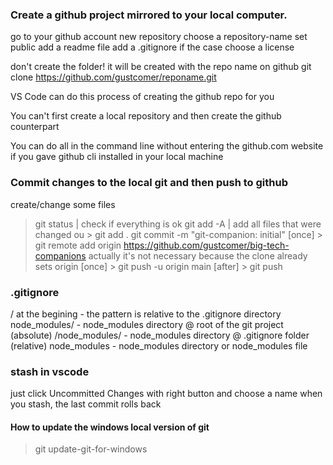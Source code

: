 ### Create a github project mirrored to your local computer.

  go to your github account
  new repository
  choose a repository-name
  set public
  add a readme file
  add a .gitignore if the case
  choose a license

  don't create the folder! it will be created with the repo name on github
  git clone https://github.com/gustcomer/reponame.git


VS Code can do this process of creating the github repo for you

You can't first create a local repository and then create the github counterpart

You can do all in the command line without entering the github.com website if
you gave github cli installed in your local machine

### Commit changes to the local git and then push to github
  create/change some files
  > git status | check if everything is ok
  > git add -A | add all files that were changed
  ou > git add .
  > git commit -m "git-companion: initial"
  [once] > git remote add origin https://github.com/gustcomer/big-tech-companions
    actually it's not necessary because the clone already sets origin
  [once] > git push -u origin main
  [after] > git push

### .gitignore
  / at the begining - the pattern is relative to the .gitignore directory
  node_modules/ - node_modules directory @ root of the git project (absolute)
  /node_modules/ - node_modules directory @ .gitignore folder (relative)
  node_modules - node_modules directory or node_modules file

### stash in vscode
  just click Uncommitted Changes with right button and choose a name
  when you stash, the last commit rolls back

#### How to update the windows local version of git
  > git update-git-for-windows